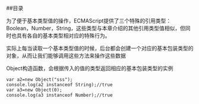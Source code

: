 ##目录

为了便于基本类型值的操作，ECMAScript提供了三个特殊的引用类型：Boolean，Number，String，这些类型与本章介绍的其他引用类型值相似，但同时也具有各自的基本类型相对应的特殊行为。

实际上每当读取一个基本类型值的时候，后台都会创建一个对应的基本包装类型的对象，从而让我们能够调用这些方法来操作这些数据

Object构造函数，会根据传入的值的类型返回相应的基本包装类型的实例

	var a2=new Object("sss");
	console.log(a2 instanceof String);//true
	var a3=new Object(0);
	console.log(a3 instanceof Number);//true

